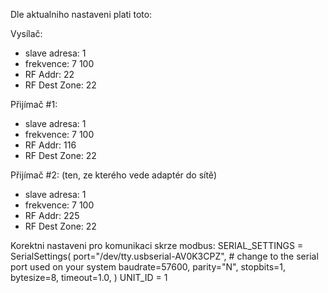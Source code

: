 Dle aktualniho nastaveni plati toto:


Vysílač:
- slave adresa: 1
- frekvence: 7 100
- RF Addr: 22
- RF Dest Zone: 22

Přijímač #1:
- slave adresa: 1
- frekvence: 7 100
- RF Addr: 116
- RF Dest Zone: 22

Přijímač #2: (ten, ze kterého vede adaptér do sítě)
- slave adresa: 1
- frekvence: 7 100
- RF Addr: 225
- RF Dest Zone: 22


Korektni nastaveni pro komunikaci skrze modbus:
SERIAL_SETTINGS = SerialSettings(
    port="/dev/tty.usbserial-AV0K3CPZ",  # change to the serial port used on your system
    baudrate=57600,
    parity="N",
    stopbits=1,
    bytesize=8,
    timeout=1.0,
)
UNIT_ID = 1


